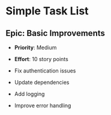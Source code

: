# Simple Task List

## Epic: Basic Improvements
- **Priority**: Medium
- **Effort**: 10 story points

- Fix authentication issues
- Update dependencies
- Add logging
- Improve error handling
